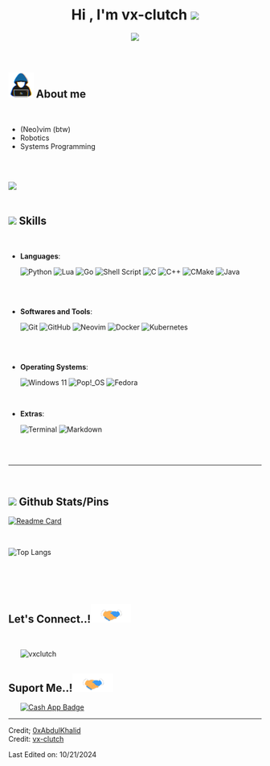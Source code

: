 <h1 align="center"><b>Hi , I'm vx-clutch </b><img src="https://media.giphy.com/media/hvRJCLFzcasrR4ia7z/giphy.gif" width="35"></h1>
<!--  -->
<p align="center">
  <a href="https://github.com/DenverCoder1/readme-typing-svg"><img src="https://readme-typing-svg.herokuapp.com?font=Time+New+Roman&color=cyan&size=25&center=true&vCenter=true&width=650&height=100&lines=vx-clutch;Self-taught;Systems+Programming;Neovim;Love+to+learn+new+things;"></a>
</p>


<br>



	
## <picture><img src = "https://github.com/0xAbdulKhalid/0xAbdulKhalid/raw/main/assets/mdImages/about_me.gif" width = 50px></picture> **About me**

<br>

- (Neo)vim (btw)
- Robotics
- Systems Programming

<br><br>

<img src="https://user-images.githubusercontent.com/73097560/115834477-dbab4500-a447-11eb-908a-139a6edaec5c.gif"><br><br>

## <img src="https://media2.giphy.com/media/QssGEmpkyEOhBCb7e1/giphy.gif?cid=ecf05e47a0n3gi1bfqntqmob8g9aid1oyj2wr3ds3mg700bl&rid=giphy.gif" width ="25"><b> Skills</b>
<br>

<p align="center">

- **Languages**:
    
    ![Python](https://img.shields.io/badge/Python%20-%2314354C.svg?style=for-the-badge&logo=python&logoColor=white)
    ![Lua](https://img.shields.io/badge/lua-%232C2D72.svg?style=for-the-badge&logo=lua&logoColor=white)
    ![Go](https://img.shields.io/badge/Go-%2300ADD8.svg?style=for-the-badge&logo=go&logoColor=%white)
    ![Shell Script](https://img.shields.io/badge/shell_script-%23121011.svg?style=for-the-badge&logo=gnu-bash&logoColor=white)
    ![C](https://img.shields.io/badge/c-%2300599C.svg?style=for-the-badge&logo=c&logoColor=white)
    ![C++](https://img.shields.io/badge/c++-%2300599C.svg?style=for-the-badge&logo=c%2B%2B&logoColor=white)
    ![CMake](https://img.shields.io/badge/CMake-%23008FBA.svg?style=for-the-badge&logo=cmake&logoColor=white)
    ![Java](https://img.shields.io/badge/java-%23ED8B00.svg?style=for-the-badge&logo=openjdk&logoColor=white)


<br>   
    
<br>

- **Softwares and Tools**:

    ![Git](https://img.shields.io/badge/git-%23F05033.svg?style=for-the-badge&logo=git&logoColor=white)
    ![GitHub](https://img.shields.io/badge/github-%23121011.svg?style=for-the-badge&logo=github&logoColor=white)
    ![Neovim](https://img.shields.io/badge/NeoVim-%2357A143.svg?&style=for-the-badge&logo=neovim&logoColor=white)
    ![Docker](https://img.shields.io/badge/docker-%230db7ed.svg?style=for-the-badge&logo=docker&logoColor=white)
    ![Kubernetes](https://img.shields.io/badge/kubernetes-%23326ce5.svg?style=for-the-badge&logo=kubernetes&logoColor=white)

<br>

<br>

- **Operating Systems**:

    ![Windows 11](https://img.shields.io/badge/Windows%2011-%230079d5.svg?style=for-the-badge&logo=Windows%2011&logoColor=white)
    ![Pop!\_OS](https://img.shields.io/badge/Pop!_OS-48B9C7?style=for-the-badge&logo=Pop!_OS&logoColor=white)
    ![Fedora](https://img.shields.io/badge/Fedora-294172?style=for-the-badge&logo=fedora&logoColor=white)

<br>

- **Extras**:

    ![Terminal](https://img.shields.io/badge/Terminal-%23054020?style=for-the-badge&logo=gnu-bash&logoColor=white)
    ![Markdown](https://img.shields.io/badge/markdown-%23000000.svg?style=for-the-badge&logo=markdown&logoColor=white)

</p>

<br>
<br>

-----

<br>


## <img src="https://media.giphy.com/media/iY8CRBdQXODJSCERIr/giphy.gif" width="35"><b> Github Stats/Pins </b>

[![Readme Card](https://github-readme-stats.vercel.app/api/pin/?username=vx-clutch&repo=.dotfiles&theme=discord_old_blurple)](https://github.com/vx-clutch/.dotfiles)

<br>

![Top Langs](https://github-readme-stats.vercel.app/api/top-langs/?username=vx-clutch&langs_count=8&theme=discord_old_blurple)


<br>
<br>
<br>

## <b> Let's Connect..!</b><img src="https://github.com/0xAbdulKhalid/0xAbdulKhalid/raw/main/assets/mdImages/handshake.gif" width ="80">
<br>
<div align='left'>

<ul>

![vxclutch](https://dcbadge.vercel.app/api/shield/743819187318685776)

</ul>
</div>

## <b> Suport Me..!</b><img src="https://github.com/0xAbdulKhalid/0xAbdulKhalid/raw/main/assets/mdImages/handshake.gif" width ="80">

<div>
<ul>

<a href='https://cash.app/$vxclutch' target="_blank"><picture>![Cash App Badge](https://img.shields.io/badge/Cash%20App%20:%20$vxclutch-00C244?logo=cashapp&logoColor=fff&style=for-the-badge)</picture></a>

</ul>
</div>

-----

Credit; [0xAbdulKhalid](https://github.com/0xAbdulKhalid)
<br>
Credit: [vx-clutch](https://github.com/vx-clutch)


Last Edited on: 10/21/2024
